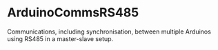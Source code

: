 # ArduinoCommsRS485
Communications, including synchronisation, between multiple Arduinos using RS485 in a master-slave setup.
